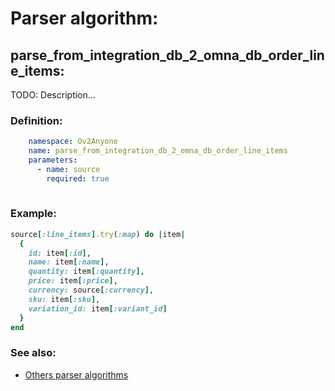 # Parser algorithm:
 
## parse_from_integration_db_2_omna_db_order_line_items:

TODO: Description...
    
### Definition:
```YAML
    namespace: Ov2Anyone
    name: parse_from_integration_db_2_omna_db_order_line_items
    parameters:
      - name: source
        required: true
        
```

### Example:
```RUBY
source[:line_items].try(:map) do |item|
  {
    id: item[:id],
    name: item[:name],
    quantity: item[:quantity],
    price: item[:price],
    currency: source[:currency],
    sku: item[:sku],
    variation_id: item[:variant_id]
  }
end
```

### See also:
* [Others parser algorithms](overview?id=parse_from_integration_db_2_omna_db_order_line_items)